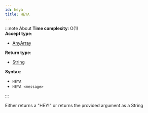 ```yaml
---
id: heya
title: HEYA
---
```


:::note About
**Time complexity**: O(1)  
**Accept type**:

- [AnyArray](../protocol/data-types.md#any-array)

**Return type**:

- [String](../protocol/skyhash.md#strings-)

**Syntax**:

- `HEYA`
- `HEYA <message>`

:::

Either returns a "HEY!" or returns the provided argument as a String

